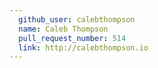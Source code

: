 ```yaml
---
  github_user: calebthompson
  name: Caleb Thompson
  pull_request_number: 514
  link: http://calebthompson.io
---
```

